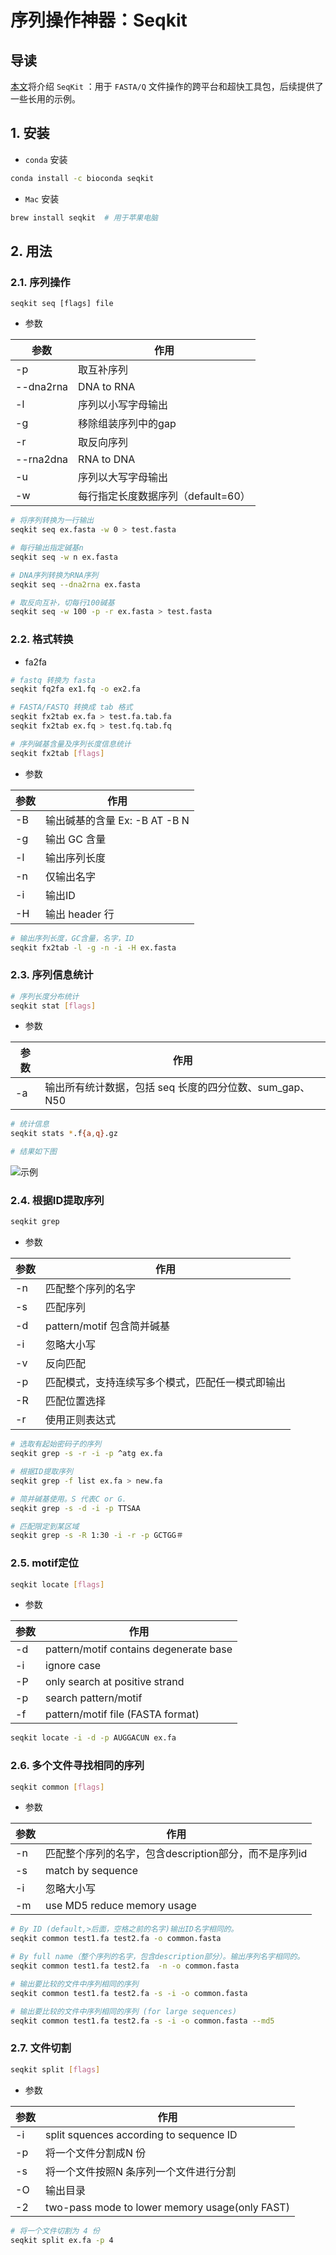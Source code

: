 # 序列操作神器：Seqkit



## 导读

[本文](https://bioinf.shenwei.me/seqkit/ "Ref")将介绍 `SeqKit` ：用于 `FASTA/Q` 文件操作的跨平台和超快工具包，后续提供了一些长用的示例。



## 1. 安装

- `conda` 安装

```sh
conda install -c bioconda seqkit
```

- `Mac` 安装

```sh
brew install seqkit  # 用于苹果电脑
```



## 2. 用法

### 2.1. 序列操作

```shell
seqkit seq [flags] file
```

- 参数

| 参数      | 作用                               |
| --------- | ---------------------------------- |
| -p        | 取互补序列                         |
| --dna2rna | DNA to RNA                         |
| -l        | 序列以小写字母输出                 |
| -g        | 移除组装序列中的gap                |
| -r        | 取反向序列                         |
| --rna2dna | RNA to DNA                         |
| -u        | 序列以大写字母输出                 |
| -w        | 每行指定长度数据序列（default=60） |



```sh
# 将序列转换为一行输出
seqkit seq ex.fasta -w 0 > test.fasta

# 每行输出指定碱基n
seqkit seq -w n ex.fasta

# DNA序列转换为RNA序列
seqkit seq --dna2rna ex.fasta

# 取反向互补，切每行100碱基
seqkit seq -w 100 -p -r ex.fasta > test.fasta
```



### 2.2. 格式转换

- fa2fa

```sh
# fastq 转换为 fasta
seqkit fq2fa ex1.fq -o ex2.fa

# FASTA/FASTQ 转换成 tab 格式
seqkit fx2tab ex.fa > test.fa.tab.fa
seqkit fx2tab ex.fq > test.fq.tab.fq
```



```sh
# 序列碱基含量及序列长度信息统计
seqkit fx2tab [flags]
```

- 参数

| 参数 | 作用                           |
| ---- | ------------------------------ |
| -B   | 输出碱基的含量 Ex: -B AT  -B N |
| -g   | 输出 GC 含量                   |
| -l   | 输出序列长度                   |
| -n   | 仅输出名字                     |
| -i   | 输出ID                         |
| -H   | 输出 header 行                 |



```sh
# 输出序列长度，GC含量，名字，ID
seqkit fx2tab -l -g -n -i -H ex.fasta
```



### 2.3. 序列信息统计

```sh
# 序列长度分布统计
seqkit stat [flags]
```



- 参数

| 参数 | 作用                                                    |
| ---- | ------------------------------------------------------- |
| -a   | 输出所有统计数据，包括 seq 长度的四分位数、sum_gap、N50 |



```sh
# 统计信息
seqkit stats *.f{a,q}.gz

# 结果如下图
```

![示例](https://swindler-typora.oss-cn-chengdu.aliyuncs.com/typora_imgs/image-20221112214017228.png)



### 2.4. 根据ID提取序列

```sh
seqkit grep
```

- 参数

| 参数 | 作用                                             |
| ---- | ------------------------------------------------ |
| -n   | 匹配整个序列的名字                               |
| -s   | 匹配序列                                         |
| -d   | pattern/motif 包含简并碱基                       |
| -i   | 忽略大小写                                       |
| -v   | 反向匹配                                         |
| -p   | 匹配模式，支持连续写多个模式，匹配任一模式即输出 |
| -R   | 匹配位置选择                                     |
| -r   | 使用正则表达式                                   |



```sh
# 选取有起始密码子的序列
seqkit grep -s -r -i -p ^atg ex.fa

# 根据ID提取序列
seqkit grep -f list ex.fa > new.fa

# 简并碱基使用。S 代表C or G.
seqkit grep -s -d -i -p TTSAA

# 匹配限定到某区域
seqkit grep -s -R 1:30 -i -r -p GCTGG＃
```



### 2.5. motif定位

```sh
seqkit locate [flags]
```

- 参数

| 参数 | 作用                                   |
| ---- | -------------------------------------- |
| -d   | pattern/motif contains degenerate base |
| -i   | ignore case                            |
| -P   | only search at positive strand         |
| -p   | search pattern/motif                   |
| -f   | pattern/motif file (FASTA format)      |



```sh
seqkit locate -i -d -p AUGGACUN ex.fa
```



### 2.6. 多个文件寻找相同的序列

```sh
seqkit common [flags]
```

- 参数

| 参数 | 作用                                                  |
| ---- | ----------------------------------------------------- |
| -n   | 匹配整个序列的名字，包含description部分，而不是序列id |
| -s   | match by sequence                                     |
| -i   | 忽略大小写                                            |
| -m   | use MD5 reduce memory usage                           |



```sh
# By ID (default,>后面，空格之前的名字)输出ID名字相同的。
seqkit common test1.fa test2.fa -o common.fasta

# By full name（整个序列的名字，包含description部分）。输出序列名字相同的。
seqkit common test1.fa test2.fa  -n -o common.fasta

# 输出要比较的文件中序列相同的序列
seqkit common test1.fa test2.fa -s -i -o common.fasta

# 输出要比较的文件中序列相同的序列 (for large sequences)
seqkit common test1.fa test2.fa -s -i -o common.fasta --md5
```



### 2.7. 文件切割

```sh
seqkit split [flags]
```

- 参数

| 参数 | 作用                                           |
| ---- | ---------------------------------------------- |
| -i   | split squences according to sequence ID        |
| -p   | 将一个文件分割成N 份                           |
| -s   | 将一个文件按照N 条序列一个文件进行分割         |
| -O   | 输出目录                                       |
| -2   | two-pass mode to lower memory usage(only FAST) |



```sh
# 将一个文件切割为 4 份
seqkit split ex.fa -p 4
```
